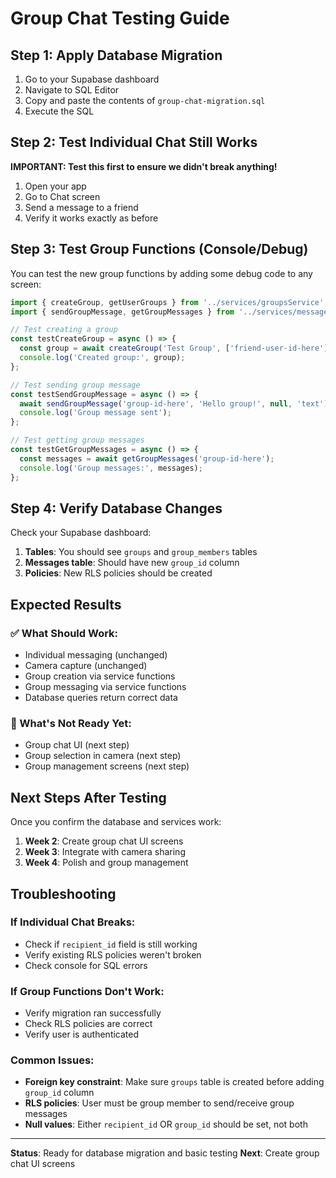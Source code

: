 # Group Chat Testing Guide

## Step 1: Apply Database Migration

1. Go to your Supabase dashboard
2. Navigate to SQL Editor
3. Copy and paste the contents of `group-chat-migration.sql`
4. Execute the SQL

## Step 2: Test Individual Chat Still Works

**IMPORTANT: Test this first to ensure we didn't break anything!**

1. Open your app
2. Go to Chat screen
3. Send a message to a friend
4. Verify it works exactly as before

## Step 3: Test Group Functions (Console/Debug)

You can test the new group functions by adding some debug code to any screen:

```typescript
import { createGroup, getUserGroups } from '../services/groupsService';
import { sendGroupMessage, getGroupMessages } from '../services/messagesService';

// Test creating a group
const testCreateGroup = async () => {
  const group = await createGroup('Test Group', ['friend-user-id-here']);
  console.log('Created group:', group);
};

// Test sending group message
const testSendGroupMessage = async () => {
  await sendGroupMessage('group-id-here', 'Hello group!', null, 'text');
  console.log('Group message sent');
};

// Test getting group messages
const testGetGroupMessages = async () => {
  const messages = await getGroupMessages('group-id-here');
  console.log('Group messages:', messages);
};
```

## Step 4: Verify Database Changes

Check your Supabase dashboard:

1. **Tables**: You should see `groups` and `group_members` tables
2. **Messages table**: Should have new `group_id` column
3. **Policies**: New RLS policies should be created

## Expected Results

### ✅ What Should Work:
- Individual messaging (unchanged)
- Camera capture (unchanged)
- Group creation via service functions
- Group messaging via service functions
- Database queries return correct data

### 🔄 What's Not Ready Yet:
- Group chat UI (next step)
- Group selection in camera (next step)
- Group management screens (next step)

## Next Steps After Testing

Once you confirm the database and services work:

1. **Week 2**: Create group chat UI screens
2. **Week 3**: Integrate with camera sharing
3. **Week 4**: Polish and group management

## Troubleshooting

### If Individual Chat Breaks:
- Check if `recipient_id` field is still working
- Verify existing RLS policies weren't broken
- Check console for SQL errors

### If Group Functions Don't Work:
- Verify migration ran successfully
- Check RLS policies are correct
- Verify user is authenticated

### Common Issues:
- **Foreign key constraint**: Make sure `groups` table is created before adding `group_id` column
- **RLS policies**: User must be group member to send/receive group messages
- **Null values**: Either `recipient_id` OR `group_id` should be set, not both

---

**Status**: Ready for database migration and basic testing
**Next**: Create group chat UI screens 